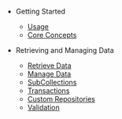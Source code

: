 - Getting Started

  - [Usage](README.md)
  - [Core Concepts](Core_Concepts.md)

- Retrieving and Managing Data

  - [Retrieve Data](Read_Data.md)
  - [Manage Data](Manage_Data.md)
  - [SubCollections](Subcollections.md)
  - [Transactions](Transactions.md)
  - [Custom Repositories](Custom_Repositories.md)
  - [Validation](Validation.md)